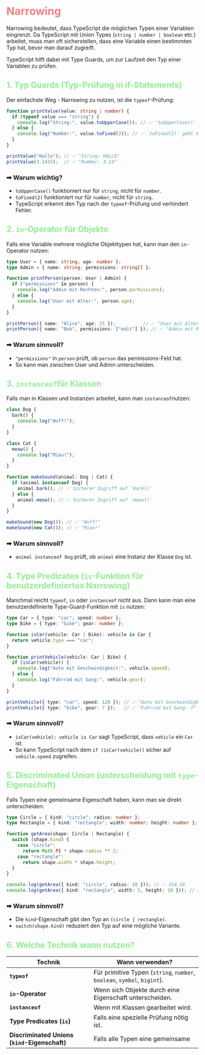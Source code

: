 # <span style="color: lightcoral">Narrowing
Narrowing bedeutet, dass TypeScript die möglichen Typen einer Variablen eingrenzt. Da TypeScript mit Union Types (`string | number | boolean` etc.) arbeitet, muss man oft sicherstellen, dass eine Variable einen bestimmten Typ hat, bevor man darauf zugreift.

TypeScript hilft dabei mit Type Guards, um zur Laufzeit den Typ einer Variablen zu prüfen.

## <span style="color: lightgreen">1. Typ Guards (Typ-Prüfung in if-Statements)
Der einfachste Weg - Narrowing zu nutzen, ist die `typeof`-Prüfung:
```ts
function printValue(value: string | number) {
  if (typeof value === "string") {
    console.log("String:", value.toUpperCase()); // ✅ `toUpperCase()` geht nur für Strings
  } else {
    console.log("Number:", value.toFixed(2)); // ✅ `toFixed(2)` geht nur für Zahlen
  }
}

printValue("Hallo"); // ✅ "String: HALLO"
printValue(3.1415);  // ✅ "Number: 3.14"
```
### ➡ Warum wichtig?
- `toUpperCase()` funktioniert nur für `string`, nicht für `number`.
- `toFixed(2)` funktioniert nur für `number`, nicht für `string`.
- TypeScript erkennt den Typ nach der `typeof`-Prüfung und verhindert Fehler.

## <span style="color: lightgreen">2. `in`-Operator für Objekte
Falls eine Variable mehrere mögliche Objekttypen hat, kann man den `in`-Operator nutzen:
```ts
type User = { name: string; age: number };
type Admin = { name: string; permissions: string[] };

function printPerson(person: User | Admin) {
  if ("permissions" in person) {
    console.log("Admin mit Rechten:", person.permissions);
  } else {
    console.log("User mit Alter:", person.age);
  }
}

printPerson({ name: "Alice", age: 25 });          // ✅ "User mit Alter: 25"
printPerson({ name: "Bob", permissions: ["edit"] }); // ✅ "Admin mit Rechten: edit"
```
### ➡ Warum sinnvoll?
- `"permissions"` in `person` prüft, ob `person` das permissions-Feld hat.
- So kann man zwischen User und Admin unterscheiden.

## <span style="color: lightgreen">3. `instanceof`für Klassen
Falls man in Klassen und Instanzen arbeitet, kann man `instanceof`nutzen:
```ts
class Dog {
  bark() {
    console.log("Wuff!");
  }
}

class Cat {
  meow() {
    console.log("Miau!");
  }
}

function makeSound(animal: Dog | Cat) {
  if (animal instanceof Dog) {
    animal.bark(); // ✅ Sicherer Zugriff auf `bark()`
  } else {
    animal.meow(); // ✅ Sicherer Zugriff auf `meow()`
  }
}

makeSound(new Dog()); // ✅ "Wuff!"
makeSound(new Cat()); // ✅ "Miau!"
```
### ➡ Warum sinnvoll?
- `animal instanceof Dog` prüft, ob `animal` eine Instanz der Klasse `Dog` ist.

## <span style="color: lightgreen">4. Type Predicates (`is`-Funktion für benutzerdefiniertes Narrowing)
Manchmal reicht `typeof`, `in` oder `instanceof` nicht aus. Dann kann man eine benutzerdefinierte Type-Guard-Funktion mit `is` nutzen:
```ts
type Car = { type: "car"; speed: number };
type Bike = { type: "bike"; gear: number };

function isCar(vehicle: Car | Bike): vehicle is Car {
  return vehicle.type === "car";
}

function printVehicle(vehicle: Car | Bike) {
  if (isCar(vehicle)) {
    console.log("Auto mit Geschwindigkeit:", vehicle.speed);
  } else {
    console.log("Fahrrad mit Gang:", vehicle.gear);
  }
}

printVehicle({ type: "car", speed: 120 }); // ✅ "Auto mit Geschwindigkeit: 120"
printVehicle({ type: "bike", gear: 7 });   // ✅ "Fahrrad mit Gang: 7"
```
### ➡ Warum sinnvoll?
- `isCar(vehicle): vehicle is Car` sagt TypeScript, dass `vehicle` ein `Car` ist.
- So kann TypeScript nach dem `if (isCar(vehicle))` sicher auf `vehicle.speed` zugreifen.

## <span style="color: lightgreen">5. Discriminated Union (unterscheidung mit `type`-Eigenschaft)
Falls Typen eine gemeinsame Eigenschaft haben, kann man sie direkt unterscheiden:
```ts
type Circle = { kind: "circle"; radius: number };
type Rectangle = { kind: "rectangle"; width: number; height: number };

function getArea(shape: Circle | Rectangle) {
  switch (shape.kind) {
    case "circle":
      return Math.PI * shape.radius ** 2;
    case "rectangle":
      return shape.width * shape.height;
  }
}

console.log(getArea({ kind: "circle", radius: 10 })); // ✅ 314.16
console.log(getArea({ kind: "rectangle", width: 5, height: 10 })); // ✅ 50
```
### ➡ Warum sinnvoll?
- Die `kind`-Eigenschaft gibt den Typ an `(circle | rectangle)`.
- `switch(shape.kind)` reduziert den Typ auf eine mögliche Variante.

## <span style="color: lightgreen">6. Welche Technik wann nutzen?
|Technik	|Wann verwenden?|
|--|--|
|**`typeof`**|Für primitive Typen (`string`, `number`, `boolean`, `symbol`, `bigint`).|
|**`in`-Operator**|Wenn sich Objekte durch eine Eigenschaft unterscheiden.|
|**`instanceof`**|Wenn mit Klassen gearbeitet wird.|
|**Type Predicates (`is`)**|Falls eine spezielle Prüfung nötig ist.|
|**Discriminated Unions (`kind`-Eigenschaft)**|Falls alle Typen eine gemeinsame |`kind`-Eigenschaft haben.|
